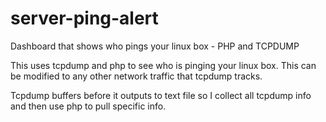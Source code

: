 # server-ping-alert
Dashboard that shows who pings your linux box - PHP and TCPDUMP

This uses tcpdump and php to see who is pinging your linux box.  This can be modified to any other network traffic that tcpdump tracks.

Tcpdump buffers before it outputs to text file so I collect all tcpdump info and then use php to pull specific info.
